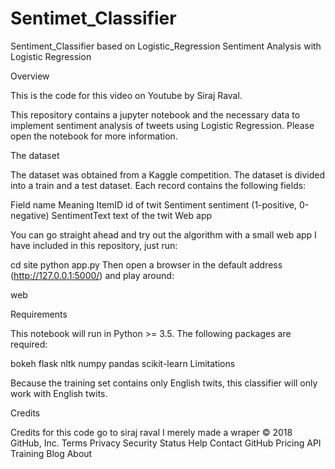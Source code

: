 # Sentimet_Classifier
Sentiment_Classifier based on Logistic_Regression
Sentiment Analysis with Logistic Regression

Overview

This is the code for this video on Youtube by Siraj Raval.

This repository contains a jupyter notebook and the necessary data to implement sentiment analysis of tweets using Logistic Regression. Please open the notebook for more information.

The dataset

The dataset was obtained from a Kaggle competition. The dataset is divided into a train and a test dataset. Each record contains the following fields:

Field name	Meaning
ItemID	id of twit
Sentiment	sentiment (1-positive, 0-negative)
SentimentText	text of the twit
Web app

You can go straight ahead and try out the algorithm with a small web app I have included in this repository, just run:

cd site
python app.py
Then open a browser in the default address (http://127.0.0.1:5000/) and play around:

web

Requirements

This notebook will run in Python >= 3.5. The following packages are required:

bokeh
flask
nltk
numpy
pandas
scikit-learn
Limitations

Because the training set contains only English twits, this classifier will only work with English twits.

Credits

Credits for this code go to siraj raval I merely made a wraper
© 2018 GitHub, Inc.
Terms
Privacy
Security
Status
Help
Contact GitHub
Pricing
API
Training
Blog
About
